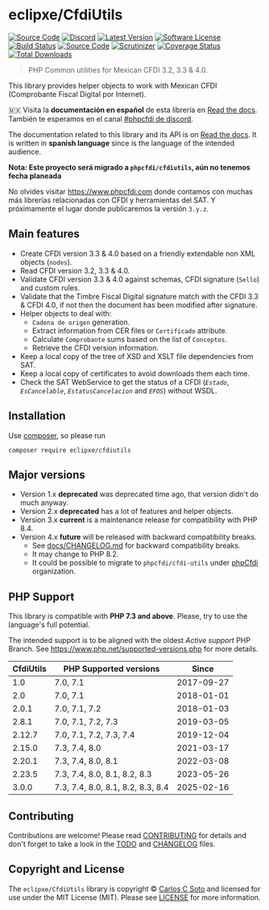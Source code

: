 # eclipxe/CfdiUtils

[![Source Code][badge-source]][source]
[![Discord][badge-discord]][discord]
[![Latest Version][badge-release]][release]
[![Software License][badge-license]][license]
[![Build Status][badge-build]][build]
[![Source Code][badge-documentation]][documentation]
[![Scrutinizer][badge-quality]][quality]
[![Coverage Status][badge-coverage]][coverage]
[![Total Downloads][badge-downloads]][downloads]

> PHP Common utilities for Mexican CFDI 3.2, 3.3 & 4.0.

This library provides helper objects to work with Mexican CFDI (Comprobante Fiscal Digital por Internet).

:mexico: Visita la **documentación en español** de esta librería en [Read the docs][documentation].
También te esperamos en el canal [#phpcfdi de discord](https://discord.gg/aFGYXvX).

The documentation related to this library and its API is on [Read the docs][documentation].
It is written in **spanish language** since is the language of the intended audience.

**Nota: Este proyecto será migrado a `phpcfdi/cfdiutils`, aún no tenemos fecha planeada**

No olvides visitar <https://www.phpcfdi.com> donde contamos con muchas más librerías relacionadas con
CFDI y herramientas del SAT. Y próximamente el lugar donde publicaremos la versión `3.y.z`.

## Main features

- Create CFDI version 3.3 & 4.0 based on a friendly extendable non XML objects (`nodes`).
- Read CFDI version 3.2, 3.3 & 4.0.
- Validate CFDI version 3.3 & 4.0 against schemas, CFDI signature (`Sello`) and custom rules.
- Validate that the Timbre Fiscal Digital signature match with the CFDI 3.3 & CFDI 4.0,
  if not then the document has been modified after signature.
- Helper objects to deal with:
    - `Cadena de origen` generation.
    - Extract information from CER files or `Certificado` attribute.
    - Calculate `Comprobante` sums based on the list of `Conceptos`.
    - Retrieve the CFDI version information.
- Keep a local copy of the tree of XSD and XSLT file dependencies from SAT.
- Keep a local copy of certificates to avoid downloads them each time.
- Check the SAT WebService to get the status of a CFDI (*`Estado`*, *`EsCancelable`*, *`EstatusCancelacion`* and *`EFOS`*) without WSDL.


## Installation

Use [composer](https://getcomposer.org/), so please run

```shell
composer require eclipxe/cfdiutils
```


## Major versions

- Version 1.x **deprecated** was deprecated time ago, that version didn't do much anyway.
- Version 2.x **deprecated** has a lot of features and helper objects.
- Version 3.x **current** is a maintenance release for compatibility with PHP 8.4.
- Version 4.x **future** will be released with backward compatibility breaks.
    - See [docs/CHANGELOG.md](docs/CHANGELOG.md) for backward compatibility breaks.
    - It may change to PHP 8.2.
    - It could be possible to migrate to `phpcfdi/cfdi-utils` under [phpCfdi][] organization.


## PHP Support

This library is compatible with **PHP 7.3 and above**. Please, try to use the language's full potential.

The intended support is to be aligned with the oldest *Active support* PHP Branch.
See <https://www.php.net/supported-versions.php> for more details.

| CfdiUtils | PHP Supported versions            | Since      |
|-----------|-----------------------------------|------------|
| 1.0       | 7.0, 7.1                          | 2017-09-27 |
| 2.0       | 7.0, 7.1                          | 2018-01-01 |
| 2.0.1     | 7.0, 7.1, 7.2                     | 2018-01-03 |
| 2.8.1     | 7.0, 7.1, 7.2, 7.3                | 2019-03-05 |
| 2.12.7    | 7.0, 7.1, 7.2, 7.3, 7.4           | 2019-12-04 |
| 2.15.0    | 7.3, 7.4, 8.0                     | 2021-03-17 |
| 2.20.1    | 7.3, 7.4, 8.0, 8.1                | 2022-03-08 |
| 2.23.5    | 7.3, 7.4, 8.0, 8.1, 8.2, 8.3      | 2023-05-26 |
| 3.0.0     | 7.3, 7.4, 8.0, 8.1, 8.2, 8.3, 8.4 | 2025-02-16 |


## Contributing

Contributions are welcome! Please read [CONTRIBUTING][] for details
and don't forget to take a look in the [TODO][] and [CHANGELOG][] files.


## Copyright and License

The `eclipxe/CfdiUtils` library is copyright © [Carlos C Soto](http://eclipxe.com.mx/)
and licensed for use under the MIT License (MIT). Please see [LICENSE][] for more information.


[contributing]: https://github.com/eclipxe13/CfdiUtils/blob/master/CONTRIBUTING.md
[changelog]: https://github.com/eclipxe13/CfdiUtils/blob/master/docs/CHANGELOG.md
[todo]: https://github.com/eclipxe13/CfdiUtils/blob/master/docs/TODO.md
[phpcfdi]: https://github.com/phpCfdi

[source]: https://github.com/eclipxe13/CfdiUtils
[documentation]: https://cfdiutils.readthedocs.io/
[discord]: https://discord.gg/aFGYXvX
[release]: https://github.com/eclipxe13/CfdiUtils/releases
[license]: https://github.com/eclipxe13/CfdiUtils/blob/master/LICENSE
[build]: https://github.com/eclipxe13/CfdiUtils/actions/workflows/build.yml?query=branch:master
[quality]: https://scrutinizer-ci.com/g/eclipxe13/CfdiUtils/?branch=master
[coverage]: https://scrutinizer-ci.com/g/eclipxe13/CfdiUtils/code-structure/master/code-coverage/src/CfdiUtils/
[downloads]: https://packagist.org/packages/eclipxe/CfdiUtils

[badge-source]: https://img.shields.io/badge/source-eclipxe13/CfdiUtils-blue?logo=github&style=flat-square
[badge-documentation]: https://img.shields.io/readthedocs/cfdiutils/latest?logo=read-the-docs&style=flat-square
[badge-discord]: https://img.shields.io/discord/459860554090283019?logo=discord&style=flat-square
[badge-release]: https://img.shields.io/github/release/eclipxe13/CfdiUtils?logo=git&style=flat-square
[badge-license]: https://img.shields.io/github/license/eclipxe13/CfdiUtils?logo=open-source-initiative&style=flat-square
[badge-build]: https://img.shields.io/github/actions/workflow/status/eclipxe13/CfdiUtils/build.yml?branch=master&logo=github-actions&style=flat-square
[badge-quality]: https://img.shields.io/scrutinizer/g/eclipxe13/CfdiUtils/master?logo=scrutinizer-ci&style=flat-square
[badge-coverage]: https://img.shields.io/scrutinizer/coverage/g/eclipxe13/CfdiUtils/master?logo=scrutinizer-ci&style=flat-square
[badge-downloads]: https://img.shields.io/packagist/dt/eclipxe/CfdiUtils?logo=composer&style=flat-square
